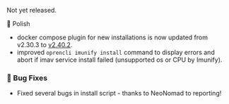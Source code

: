 Not yet released.

💅 Polish
- docker compose plugin for new installations is now updated from v2.30.3 to [v2.40.2](https://docs.docker.com/compose/releases/release-notes/#2402).
- improved `oprencli imunify install` command to display errors and abort if imav service install failed (unsupported os or CPU by Imunify).

### 🐛 Bug Fixes
- Fixed several bugs in install script - thanks to NeoNomad to reporting!
